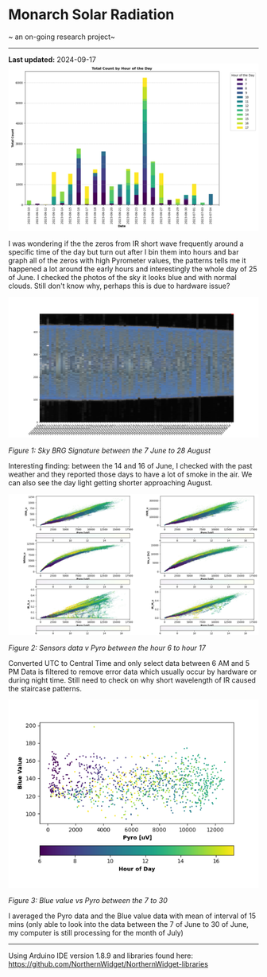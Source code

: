 # Monarch Solar Radiation
~ an on-going research project~

---
**Last updated:** 
2024-09-17 
![Zeros in IR S in bins](zeros_in_IR_S_u.png)

I was wondering if the the zeros from IR short wave frequently around a specific time of the day but turn out after I bin them into hours and bar graph all of the zeros with high Pyrometer values, the patterns tells me it happened a lot around the early hours and interestingly the whole day of 25 of June. I checked the photos of the sky it looks blue and with normal clouds. Still don't know why, perhaps this is due to hardware issue?

![Sky BGR signature](completeskysignature.png)

*Figure 1: Sky BRG Signature between the 7 June to 28 August*

Interesting finding: between the 14 and 16 of June, I checked with the past weather and they reported those days to have a lot of smoke in the air.
We can also see the day light getting shorter approaching August.

![Sensors data](convertUTC_hour6_to_hour17.png)

*Figure 2: Sensors data v Pyro between the hour 6 to hour 17*

Converted UTC to Central Time and only select data between 6 AM and 5 PM
Data is filtered to remove error data which usually occur by hardware or during night time. Still need to check on why short wavelength of IR caused the staircase patterns.

![Blue Value vs Pyros](blue_v_pyro_hour6_to_hour17.png)

*Figure 3: Blue value vs Pyro between the 7 to 30*

I averaged the Pyro data and the Blue value data with mean of interval of 15 mins (only able to look into the data between the 7 of June to 30 of June, my computer is still processing for the month of July)


---

Using Arduino IDE version 1.8.9 and libraries found here: https://github.com/NorthernWidget/NorthernWidget-libraries
